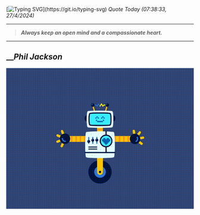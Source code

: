 [![Typing SVG](https://readme-typing-svg.herokuapp.com?font=Press+Start+2P&color=C2F784&size=35&width=900&height=100&lines=Hello+World%2C+I'm+Hung+!)](https://git.io/typing-svg) 
_Quote Today (07:38:33, 27/4/2024)_
___
>**_Always keep an open mind and a compassionate heart._**
___

## __**_Phil Jackson_**

![RobotDance](src/assets/images/robot-dancing-dribble.gif?style=center)
